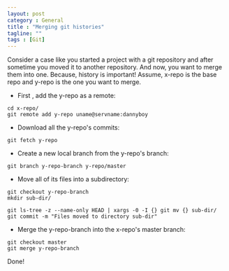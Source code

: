 ```yaml
---
layout: post
category : General
title : "Merging git histories"
tagline: ""
tags : [Git]
---
```


Consider a case like you started a project with a git repository and after sometime you moved it to another repository. And now, you want to merge them into one. Because, history is important! Assume, x-repo is the base repo and y-repo is the one you want to merge.

- First , add the y-repo as a remote:

```
cd x-repo/
git remote add y-repo uname@servname:dannyboy
```

- Download all the y-repo's commits:

```
git fetch y-repo
```

- Create a new local branch from the y-repo's branch:

```
git branch y-repo-branch y-repo/master
```

- Move all of its files into a subdirectory:

```
git checkout y-repo-branch
mkdir sub-dir/
```

```
git ls-tree -z --name-only HEAD | xargs -0 -I {} git mv {} sub-dir/
git commit -m "Files moved to directory sub-dir"
```

- Merge the y-repo-branch into the x-repo's master branch:

```
git checkout master
git merge y-repo-branch
```

Done!
